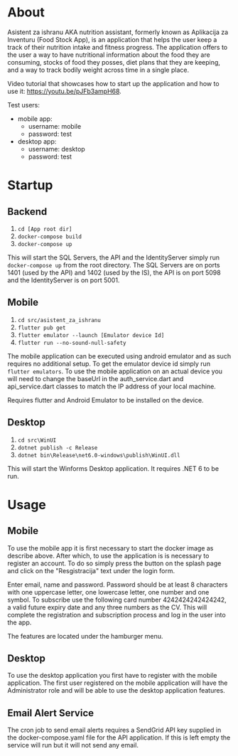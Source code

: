 # About
Asistent za ishranu AKA nutrition assistant, formerly known as Aplikacija za Inventuru (Food Stock App), is an application that helps the user keep a track of their nutrition intake and fitness progress. The application offers to the user a way to have nutritional information about the food they are consuming, stocks of food they posses, diet plans that they are keeping, and a way to track bodily weight across time in a single place.

Video tutorial that showcases how to start up the application and how to use it: https://youtu.be/pJFb3ampH68.

Test users:
- mobile app:
    - username: mobile
    - password: test
- desktop app:
    - username: desktop
    - password: test

# Startup
## Backend
1. `cd [App root dir]`
2. `docker-compose build`
3. `docker-compose up`


This will start the SQL Servers, the API and the IdentityServer simply run `docker-compose up` from the root directory. The SQL Servers are on ports 1401 (used by the API) and 1402 (used by the IS), the API is on port 5098 and the IdentityServer is on port 5001. 

## Mobile
1. `cd src/asistent_za_ishranu`
2. `flutter pub get`
3. `flutter emulator --launch [Emulator device Id]`
4. `flutter run --no-sound-null-safety`

The mobile application can be executed using android emulator and as such requires no additional setup. To get the emulator device id simply run `flutter emulators`. To use the mobile application on an actual device you will need to change the baseUrl in the auth_service.dart and api_service.dart classes to match the IP address of your local machine.

Requires flutter and Android Emulator to be installed on the device.

## Desktop
1. `cd src\WinUI`
2. `dotnet publish -c Release`
3. `dotnet bin\Release\net6.0-windows\publish\WinUI.dll`

This will start the Winforms Desktop application. It requires .NET 6 to be run.

# Usage
## Mobile
To use the mobile app it is first necessary to start the docker image as describe above. After which, to use the application is is necessary to register an account. To do so simply press the button on the splash page and click on the "Resgistracija" text under the login form.

Enter email, name and password. Password should be at least 8 characters with one uppercase letter, one lowercase letter, one number and one symbol.
To subscribe use the following card number 4242424242424242, a valid future expiry date and any three numbers as the CV. This will complete the registration and subscription process and log in the user into the app.

The features are located under the hamburger menu.

## Desktop
To use the desktop application you first have to register with the mobile application. The first user registered on the mobile application will have the Administrator role and will be able to use the desktop application features.

## Email Alert Service
The cron job to send email alerts requires a SendGrid API key supplied in the docker-compose.yaml file for the API application. If this is left empty the service will run but it will not send any email.